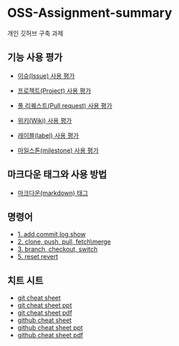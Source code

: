 # OSS-Assignment-summary
개인 깃허브 구축 과제

## 기능 사용 평가

* [이슈(Issue) 사용 평가](https://github.com/moolgutree/OSS-Assignment-summary/blob/main/%EA%B8%B0%EB%8A%A5%20%EC%82%AC%EC%9A%A9%20%ED%8F%89%EA%B0%80/Issues.md (Issues))   
* [프로젝트(Project) 사용 평가](https://github.com/moolgutree/OSS-Assignment-summary/blob/main/%EA%B8%B0%EB%8A%A5%20%EC%82%AC%EC%9A%A9%20%ED%8F%89%EA%B0%80/Projects.md (Project))      

* [풀 리퀘스트(Pull request) 사용 평가](https://github.com/moolgutree/OSS-Assignment-summary/blob/main/%EA%B8%B0%EB%8A%A5%20%EC%82%AC%EC%9A%A9%20%ED%8F%89%EA%B0%80/Pull%20Requests.md (Pull request))
* [위키(Wiki) 사용 평가](https://github.com/moolgutree/OSS-Assignment-summary/blob/main/%EA%B8%B0%EB%8A%A5%20%EC%82%AC%EC%9A%A9%20%ED%8F%89%EA%B0%80/Wiki.md (Wiki))    
* [레이블(label) 사용 평가](https://github.com/moolgutree/OSS-Assignment-summary/blob/main/%EA%B8%B0%EB%8A%A5%20%EC%82%AC%EC%9A%A9%20%ED%8F%89%EA%B0%80/label.md (label))   
* [마일스톤(milestone) 사용 평가](https://github.com/moolgutree/OSS-Assignment-summary/blob/main/%EA%B8%B0%EB%8A%A5%20%EC%82%AC%EC%9A%A9%20%ED%8F%89%EA%B0%80/milestone.md  (milestone))    

## 마크다운 태그와 사용 방법
* [마크다운(markdown) 태그](https://github.com/moolgutree/OSS-Assignment-summary/blob/main/markdown-summary/markdown.md (markdown)) 

## 명령어

* [1. add,commit,log,show](https://github.com/moolgutree/OSS-Assignment-summary/blob/main/%EB%AA%85%EB%A0%B9%EC%96%B4/1.%20add%2Ccommit%2Clog%2Cshow.md (1. add,commit,log,show)) 
* [2. clone, push, pull, fetch\merge](https://github.com/moolgutree/OSS-Assignment-summary/blob/main/%EB%AA%85%EB%A0%B9%EC%96%B4/2.%20clone%2C%20push%2C%20pull%2C%20fetch%5Cmerge.md (2. clone, push, pull, fetch\merge)) 
* [3. branch, checkout, switch](https://github.com/moolgutree/OSS-Assignment-summary/blob/main/%EB%AA%85%EB%A0%B9%EC%96%B4/3.%20branch%2C%20checkout%2C%20switch.md (3. branch, checkout, switch)) 
* [5. reset revert](https://github.com/moolgutree/OSS-Assignment-summary/blob/main/%EB%AA%85%EB%A0%B9%EC%96%B4/5.%20reset%20revert.md (5. reset revert)) 

## 치트 시트
* [git cheat sheet](https://github.com/moolgutree/OSS-Assignment-summary/blob/main/cheat_sheet/git.md (git cheat sheet))
* [git cheat sheet ppt](https://view.officeapps.live.com/op/view.aspx?src=https%3A%2F%2Fraw.githubusercontent.com%2Fmoolgutree%2FOSS-Assignment-summary%2Fmain%2Fcheat_sheet%2Fgit%2520cheat%2520sheet.pptx&wdOrigin=BROWSELINK (git cheat sheet ppt))
* [git cheat sheet pdf](https://github.com/moolgutree/OSS-Assignment-summary/blob/main/cheat_sheet/git%20cheat%20sheet%20pdf.pdf (git cheat sheet pdf))
* [github cheat sheet](https://github.com/moolgutree/OSS-Assignment-summary/blob/main/cheat_sheet/github.md (github cheat sheet))
* [github cheat sheet ppt](https://view.officeapps.live.com/op/view.aspx?src=https%3A%2F%2Fraw.githubusercontent.com%2Fmoolgutree%2FOSS-Assignment-summary%2Fmain%2Fcheat_sheet%2FGithub%2520cheat%2520sheet.pptx&wdOrigin=BROWSELINK (github cheat sheet ppt))
* [github cheat sheet pdf](https://github.com/moolgutree/OSS-Assignment-summary/blob/main/cheat_sheet/Github%20cheat%20sheet.pdf (github cheat sheet pdf))
